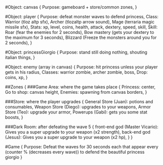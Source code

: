 #Object: canvas {
  Purpose: gameboard + store/common zones,
}

#Object: player {
  Purpose: defeat monster waves to defend princess,
  Class: Warrior (tloz altp sfx), Archer (tlozaltp arrow sound), Mage (terraria magic missile sfx),
  Stats: xp, level, coins, health, attack, dextery, speed, skill,
  Skill: Roar (fear the enemies for 2 seconds), Bow mastery (gets your dextery to the maximum for 3 seconds), Blizzard (Freeze the monsters around you for 2 seconds),
}

#Object: princessGiorgio {
  Purpose: stand still doing nothing, shouting italian things,
}

#Object: enemy (array in canvas) {
  Purpose: hit princess unless your player gets in his radius,
  Classes: warrior zombie, archer zombie, boss,
  Drop: coins, xp,
}


##Zones {
  ###Game Area: where the game takes place {
    Princess: center,
    Go to shop: canvas height,
    Enemies: spawning from canvas borders,
  }

  ###Store: where the player upgrades {
    General Store (Juan): potions and consumables,
    Weapon Store (Diego): upgrades to your weapons,
    Armor Store (Teo): upgrade your armor,
    Powerups (Gabi): gets you some stat boosts,
  }

  ###Dark Room: after defeating the wave 5 {
    front-end god (Master Vicario): Gives you a super upgrade to your weapon (x2 strength),
    back-end god (Jesus): Gives you a super upgrade to your weapon (x2 hp),
  }
}

#Game {
Purpose: Defeat the waves for 30 seconds each that appear every (counter % (decreases every wave)) to defend the beautiful princess giorgio
}
